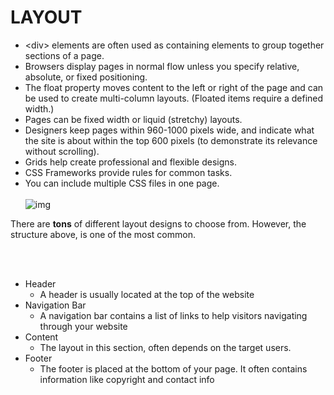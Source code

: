 
# LAYOUT

- \<div> elements are often used as containing elements to group together sections of a page.
- Browsers display pages in normal flow unless you specify relative, absolute, or fixed positioning.
- The float property moves content to the left or right of the page and can be used to create multi-column layouts. (Floated items require a defined width.)
- Pages can be fixed width or liquid (stretchy) layouts.
- Designers keep pages within 960-1000 pixels wide, and indicate what the site is about within the top 600 pixels (to demonstrate its relevance without scrolling).
- Grids help create professional and flexible designs.
- CSS Frameworks provide rules for common tasks.
- You can include multiple CSS files in one page.
<br><br>
![img](https://th.bing.com/th/id/R9369be43ae1eaac13467a6b6cdaf7233?rik=1lgsbL%2fNCtX4DA&riu=http%3a%2f%2fm5designstudio.com%2fwp-content%2fuploads%2f2013%2f02%2fcss-layout-using-floats.png&ehk=18wVKcDIjjsmSTNLuOUNjmVd3ERrYipGxmjXa1ocSoA%3d&risl=&pid=ImgRaw)

There are **tons** of different layout designs to choose from. However, the structure above, is one of the most common.

<br><br>
- Header
  - A header is usually located at the top of the website
- Navigation Bar
  - A navigation bar contains a list of links to help visitors navigating through your website
- Content
  - The layout in this section, often depends on the target users. 
- Footer
  - The footer is placed at the bottom of your page. It often contains information like copyright and contact info


<br><br>

